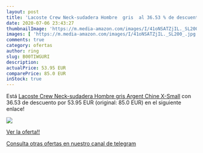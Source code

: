 ```yaml
---
layout: post
title: 'Lacoste Crew Neck-sudadera Hombre  gris  al 36.53 % de descuento'
date: 2020-07-06 23:43:27
thumbnailImage: 'https://m.media-amazon.com/images/I/41oNSATZjIL._SL200_.jpg'
images: [ 'https://m.media-amazon.com/images/I/41oNSATZjIL._SL200_.jpg' ]
comments: true
category: ofertas
author: ring
slug: B00TIWGURI
description:
actualPrice: 53.95 EUR
comparePrice: 85.0 EUR
inStock: true
---
```


Está [Lacoste Crew Neck-sudadera Hombre  gris  Argent Chine   X-Small](https://www.amazon.com/dp/B00TIWGURI/?tag=redken08-20) con 36.53 de descuento por 53.95 EUR (original: 85.0 EUR) en el siguiente enlace!

[![](https://m.media-amazon.com/images/I/41oNSATZjIL._SL200_.jpg)](https://www.amazon.com/dp/B00TIWGURI/?tag=redken08-20)

[Ver la oferta!!](https://www.amazon.com/dp/B00TIWGURI/?tag=redken08-20)

[Consulta otras ofertas en nuestro canal de telegram](https://t.me/s/ofertas25)
